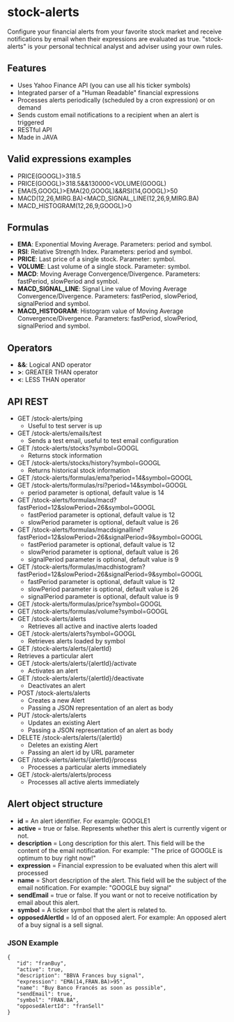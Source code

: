 # stock-alerts

Configure your financial alerts from your favorite stock market and receive notifications by email when their expressions are evaluated as true. "stock-alerts" is your personal technical analyst and adviser using your own rules. 

## Features
* Uses Yahoo Finance API (you can use all his ticker symbols)
* Integrated parser of a "Human Readable" financial expressions
* Processes alerts periodically (scheduled by a cron expression) or on demand
* Sends custom email notifications to a recipient when an alert is triggered
* RESTful API
* Made in JAVA

## Valid expressions examples
* PRICE(GOOGL)>318.5
* PRICE(GOOGL)>318.5&&130000<VOLUME(GOOGL)
* EMA(5,GOOGL)>EMA(20,GOOGL)&&RSI(14,GOOGL)>50
* MACD(12,26,MIRG.BA)<MACD_SIGNAL_LINE(12,26,9,MIRG.BA)
* MACD_HISTOGRAM(12,26,9,GOOGL)>0

## Formulas
* __EMA__: Exponential Moving Average. Parameters: period and symbol.
* __RSI__: Relative Strength Index. Parameters: period and symbol.
* __PRICE__: Last price of a single stock. Parameter: symbol.
* __VOLUME__: Last volume of a single stock. Parameter: symbol.
* __MACD__: Moving Average Convergence/Divergence. Parameters: fastPeriod, slowPeriod and symbol.
* __MACD_SIGNAL_LINE__: Signal Line value of Moving Average Convergence/Divergence. Parameters: fastPeriod, slowPeriod, signalPeriod and symbol.
* __MACD_HISTOGRAM__: Histogram value of Moving Average Convergence/Divergence. Parameters: fastPeriod, slowPeriod, signalPeriod and symbol.


## Operators
* __&&__: Logical AND operator
* __>__: GREATER THAN operator
* __<__: LESS THAN operator

## API REST
* GET /stock-alerts/ping 
  * Useful to test server is up
* GET /stock-alerts/emails/test
  * Sends a test email, useful to test email configuration
* GET /stock-alerts/stocks?symbol=GOOGL
  * Returns stock information
* GET /stock-alerts/stocks/history?symbol=GOOGL
  * Returns historical stock information
* GET /stock-alerts/formulas/ema?period=14&symbol=GOOGL
* GET /stock-alerts/formulas/rsi?period=14&symbol=GOOGL 
  * period parameter is optional, default value is 14
* GET /stock-alerts/formulas/macd?fastPeriod=12&slowPeriod=26&symbol=GOOGL 
  * fastPeriod parameter is optional, default value is 12
  * slowPeriod parameter is optional, default value is 26
* GET /stock-alerts/formulas/macdsignalline?fastPeriod=12&slowPeriod=26&signalPeriod=9&symbol=GOOGL 
  * fastPeriod parameter is optional, default value is 12
  * slowPeriod parameter is optional, default value is 26
  * signalPeriod parameter is optional, default value is 9
* GET /stock-alerts/formulas/macdhistogram?fastPeriod=12&slowPeriod=26&signalPeriod=9&symbol=GOOGL 
  * fastPeriod parameter is optional, default value is 12
  * slowPeriod parameter is optional, default value is 26
  * signalPeriod parameter is optional, default value is 9
* GET /stock-alerts/formulas/price?symbol=GOOGL
* GET /stock-alerts/formulas/volume?symbol=GOOGL
* GET /stock-alerts/alerts
  * Retrieves all active and inactive alerts loaded
* GET /stock-alerts/alerts?symbol=GOOGL
  * Retrieves alerts loaded by symbol
 * GET /stock-alerts/alerts/{alertId}
  * Retrieves a particular alert
* GET /stock-alerts/alerts/{alertId}/activate
  * Activates an alert
* GET /stock-alerts/alerts/{alertId}/deactivate
  * Deactivates an alert
* POST /stock-alerts/alerts
  * Creates a new Alert
  * Passing a JSON representation of an alert as body
* PUT /stock-alerts/alerts 
  * Updates an existing Alert
  * Passing a JSON representation of an alert as body
* DELETE /stock-alerts/alerts/{alertId}
  * Deletes an existing Alert
  * Passing an alert id by URL parameter
* GET /stock-alerts/alerts/{alertId}/process 
  * Processes a particular alerts immediately
* GET /stock-alerts/alerts/process 
  * Processes all active alerts immediately

## Alert object structure
* __id__ = An alert identifier. For example: GOOGLE1
* __active__ = true or false. Represents whether this alert is currently vigent or not.
* __description__ = Long description for this alert. This field will be the content of the email notification. For example: "The price of GOOGLE is optimum to buy right now!"
* __expression__ = Financial expression to be evaluated when this alert will processed
* __name__ = Short description of the alert. This field will be the subject of the email notification. For example: "GOOGLE buy signal"
* __sendEmail__ = true or false. If you want or not to receive notification by email about this alert.
* __symbol__ = A ticker symbol that the alert is related to.
* __opposedAlertId__ = Id of an opposed alert. For example: An opposed alert of a buy signal is a sell signal.

### JSON Example
```
{
   "id": "franBuy",
   "active": true,
   "description": "BBVA Frances buy signal",
   "expression": "EMA(14,FRAN.BA)>95",
   "name": "Buy Banco Francés as soon as possible",
   "sendEmail": true,
   "symbol": "FRAN.BA",
   "opposedAlertId": "franSell"
}
```
